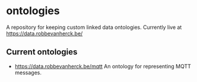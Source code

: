 # ontologies
A repository for keeping custom linked data ontologies. Currently live at https://data.robbevanherck.be/

## Current ontologies

- <https://data.robbevanherck.be/mqtt> An ontology for representing MQTT messages.
